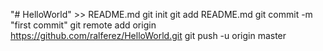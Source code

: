 "# HelloWorld" >> README.md
git init
git add README.md
git commit -m "first commit"
git remote add origin https://github.com/ralferez/HelloWorld.git
git push -u origin master
